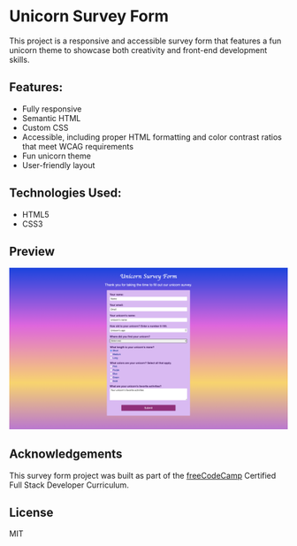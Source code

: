 # Unicorn Survey Form
This project is a responsive and accessible survey form that features a fun unicorn theme to showcase both creativity and front-end development skills.

## Features:
- Fully responsive
- Semantic HTML
- Custom CSS
- Accessible, including proper HTML formatting and color contrast ratios that meet WCAG requirements
- Fun unicorn theme
- User-friendly layout

## Technologies Used:
- HTML5
- CSS3

## Preview
![freeCodeCamp survey form screenshot](freecodecamp-survey-form-screenshot.png)

## Acknowledgements
This survey form project was built as part of the [freeCodeCamp](https://www.freecodecamp.org/learn/full-stack-developer/) Certified Full Stack Developer Curriculum.

## License
MIT